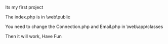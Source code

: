 Its my first project

The index.php is in \web\public

You need to change the Connection.php and Email.php in \web\app\classes

Then it will work, Have Fun








